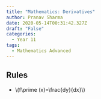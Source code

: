```yaml
---
title: "Mathematics: Derivatives"
author: Pranav Sharma
date: 2020-05-14T00:31:42.327Z
draft: "False"
categories:
  - Year 11
tags:
  - Mathematics Advanced
---
```

## Rules
- \\(f\prime (x)=\frac{dy}{dx}\\)